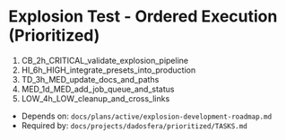 # Explosion Test - Ordered Execution (Prioritized)

1. CB_2h_CRITICAL_validate_explosion_pipeline
2. HI_6h_HIGH_integrate_presets_into_production
3. TD_3h_MED_update_docs_and_paths
4. MED_1d_MED_add_job_queue_and_status
5. LOW_4h_LOW_cleanup_and_cross_links

- Depends on: `docs/plans/active/explosion-development-roadmap.md`
- Required by: `docs/projects/dadosfera/prioritized/TASKS.md`
